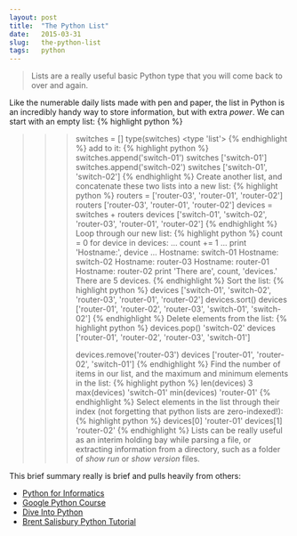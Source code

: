 ```yaml
---
layout: post
title:  "The Python List"
date:   2015-03-31
slug:   the-python-list
tags:   python
---
```


> Lists are a really useful basic Python type that you will come back to over and again.

<!--more-->
Like the numerable daily lists made with pen and paper, the list in Python is an incredibly handy way to store information, but with extra *power*.
We can start with an empty list:
{% highlight python %}
>>> switches = []
>>> type(switches)
<type 'list'>
{% endhighlight %}
add to it:
{% highlight python %}
>>> switches.append('switch-01')
>>> switches
['switch-01']
>>> switches.append('switch-02')
>>> switches
['switch-01', 'switch-02']
{% endhighlight %}
Create another list, and concatenate these two lists into a new list:
{% highlight python %}
>>> routers = ['router-03', 'router-01', 'router-02']
>>> routers
['router-03', 'router-01', 'router-02']
>>> devices = switches + routers
>>> devices
['switch-01', 'switch-02', 'router-03', 'router-01', 'router-02']
{% endhighlight %}
Loop through our new list:
{% highlight python %}
>>>count = 0
>>>for device in devices:
...		count += 1
...     print 'Hostname:', device
...
Hostname: switch-01
Hostname: switch-02
Hostname: router-03
Hostname: router-01
Hostname: router-02
>>>print 'There are', count, 'devices.'
There are 5 devices.
{% endhighlight %}
Sort the list:
{% highlight python %}
>>> devices
['switch-01', 'switch-02', 'router-03', 'router-01', 'router-02']
>>> devices.sort()
>>> devices
['router-01', 'router-02', 'router-03', 'switch-01', 'switch-02']
{% endhighlight %}
Delete elements from the list:
{% highlight python %}
>>> devices.pop()
'switch-02'
>>> devices
['router-01', 'router-02', 'router-03', 'switch-01']
>>>
>>> devices.remove('router-03')
>>> devices
['router-01', 'router-02', 'switch-01']
{% endhighlight %}
Find the number of items in our list, and the maximum and minimum elements in the list:
{% highlight python %}
>>> len(devices)
3
>>> max(devices)
'switch-01'
>>> min(devices)
'router-01'
{% endhighlight %}
Select elements in the list through their index (not forgetting that python lists are zero-indexed!):
{% highlight python %}
>>> devices[0]
'router-01'
>>> devices[1]
'router-02'
{% endhighlight %}
Lists can be really useful as an interim holding bay while parsing a file, or extracting information from a directory, such as a folder of *show run* or *show version* files.

This brief summary really is brief and pulls heavily from others:
- [Python for Informatics][pfi]
- [Google Python Course][gpc]
- [Dive Into Python][dip]
- [Brent Salisbury Python Tutorial][bspt]

[pfi]:  (http://www.pythonlearn.com/html-009/book009.html)
[gpc]:  (https://developers.google.com/edu/python/lists)
[dip]:  (http://www.diveintopython.net/native_data_types/lists.html)
[bspt]: (http://networkstatic.net/python-tutorial-functions-and-passing-lists-and-dictionaries-with-simple-examples/)
